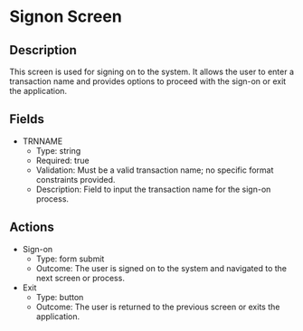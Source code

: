 # Signon Screen

## Description
This screen is used for signing on to the system. It allows the user to enter a transaction name and provides options to proceed with the sign-on or exit the application.

## Fields
- TRNNAME
  - Type: string
  - Required: true
  - Validation: Must be a valid transaction name; no specific format constraints provided.
  - Description: Field to input the transaction name for the sign-on process.

## Actions
- Sign-on
  - Type: form submit
  - Outcome: The user is signed on to the system and navigated to the next screen or process.
- Exit
  - Type: button
  - Outcome: The user is returned to the previous screen or exits the application.
